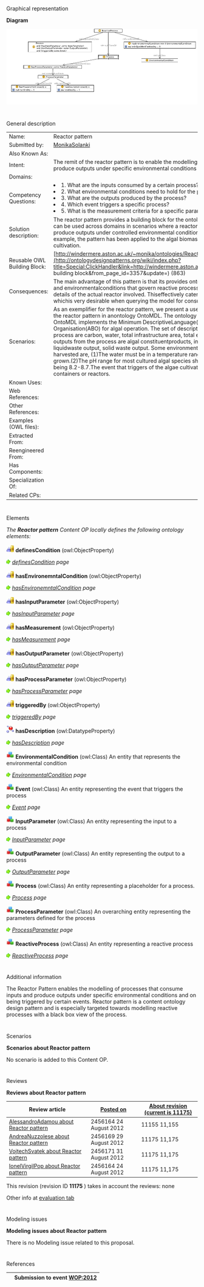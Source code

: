 # 

 Graphical representation



__Diagram__ 





[![Image:Reactor-pattern.png](./Reactor-pattern.png)](../Image/Reactor-pattern.png.md "Image:Reactor-pattern.png")





# 

 General description




|  |  |
| --- | --- |
|  Name:  |  Reactor pattern  |
|  Submitted by:  | [MonikaSolanki](../User/MonikaSolanki.md "User:MonikaSolanki")  |
|  Also Known As:  |  |
|  Intent:  |  The remit of the reactor pattern is to enable the modelling of reactive processes that consume inputs and produce outputs under specific environmental conditions and on being triggered by certain events.  |
|  Domains:  |  |
|  Competency Questions:  | <li>       1. What are the inputs consumed by a certain process?      </li><li>       2. What environmental conditions need to hold for the process to get activated?      </li><li>       3. What are the outputs produced by the process?      </li><li>       4. Which event triggers a specific process?      </li><li>       5. What is the measurement criteria for a specific parameter?      </li> |
|  Solution description:  |  The reactor pattern provides a building block for the ontological modelling of reactive processes. The pattern can be used across domains in scenarios where a reactor is used to run processes that consume inputs to produce outputs under controlled environmental conditions and when triggered by certain events. As an example, the pattern has been applied to the algal biomass domain to model the reactive process of algae cultivation.  |
|  Reusable OWL Building Block:  | [http://windermere.aston.ac.uk/~monika/ontologies/Reactor.owl](http://ontologydesignpatterns.org/wiki/index.php?title=Special:ClickHandler&link=http://windermere.aston.ac.uk/~monika/ontologies/Reactor.owl&message=OWL building block&from_page_id=3357&update=)  (863)  |
|  Consequences:  |  The main advantage of this pattern is that its provides ontological  modelling capabilities for the inputs, outputs and environmentalconditions that govern reactive processes across several domains,independent of modelling details of the actual reactor involved. Thiseffectively caters for exposing a black box view of the process, whichis very desirable when querying the model for consumption andproduction logistics of the process.  |
|  Scenarios:  |  As an exemplifier for the reactor pattern, we present a use case fromthe domain of algal biomass. We employ the reactor pattern in anontology OntoMDL. The ontology models a process for algal biomasscultivation. OntoMDL implements the Minimum DescriptiveLanguage(MDL) standard prescribed by the AlgalBiomass Organisation(ABO) for algal operation. The set of descriptivemetrics recommended by MDL as inputs to the process are carbon, water, total infrastructure area, total energy, nutrients, consumables andlabour. Possible outputs from the process are algal constituentproducts, indirect algal products, uncaptured gas emission, liquidwaste output, solid waste output. Some environmental conditions thatmust hold for the algae to be harvested are, (1)The water must be in a temperature range that will support the specific algal species being grown.(2)The pH range for most cultured algal species should be between 7 and 9, with the optimum range being 8.2-8.7.The event that triggers of the algae cultivation is the addition of the source culture to the growing containers or reactors.  |
|  Known Uses:  |  |
|  Web References:  |  |
|  Other References:  |  |
|  Examples (OWL files):  |  |
|  Extracted From:  |  |
|  Reengineered From:  |  |
|  Has Components:  |  |
|  Specialization Of:  |  |
|  Related CPs:  |  |



  





# 

 Elements



_The
 __Reactor pattern__ 
 Content OP locally defines the following ontology elements:_ 





[![ObjectProperty](./20px-ObjectProperty.gif)](../Image/ObjectProperty.gif.md "ObjectProperty")
__definesCondition__ 
 (owl:ObjectProperty)
 
[![](./11px-ArrowRight.gif)](../Image/ArrowRight.gif.md "ArrowRight.gif")
_[definesCondition](./Reactor_pattern/definesCondition.md "Submissions:Reactor pattern/definesCondition") 
 page_ 



[![ObjectProperty](./20px-ObjectProperty.gif)](../Image/ObjectProperty.gif.md "ObjectProperty")
__hasEnvironemntalCondition__ 
 (owl:ObjectProperty)
 
[![](./11px-ArrowRight.gif)](../Image/ArrowRight.gif.md "ArrowRight.gif")
_[hasEnvironemntalCondition](./Reactor_pattern/hasEnvironemntalCondition.md "Submissions:Reactor pattern/hasEnvironemntalCondition") 
 page_ 



[![ObjectProperty](./20px-ObjectProperty.gif)](../Image/ObjectProperty.gif.md "ObjectProperty")
__hasInputParameter__ 
 (owl:ObjectProperty)
 
[![](./11px-ArrowRight.gif)](../Image/ArrowRight.gif.md "ArrowRight.gif")
_[hasInputParameter](./Reactor_pattern/hasInputParameter.md "Submissions:Reactor pattern/hasInputParameter") 
 page_ 



[![ObjectProperty](./20px-ObjectProperty.gif)](../Image/ObjectProperty.gif.md "ObjectProperty")
__hasMeasurement__ 
 (owl:ObjectProperty)
 
[![](./11px-ArrowRight.gif)](../Image/ArrowRight.gif.md "ArrowRight.gif")
_[hasMeasurement](./Reactor_pattern/hasMeasurement.md "Submissions:Reactor pattern/hasMeasurement") 
 page_ 



[![ObjectProperty](./20px-ObjectProperty.gif)](../Image/ObjectProperty.gif.md "ObjectProperty")
__hasOutputParameter__ 
 (owl:ObjectProperty)
 
[![](./11px-ArrowRight.gif)](../Image/ArrowRight.gif.md "ArrowRight.gif")
_[hasOutputParameter](./Reactor_pattern/hasOutputParameter.md "Submissions:Reactor pattern/hasOutputParameter") 
 page_ 



[![ObjectProperty](./20px-ObjectProperty.gif)](../Image/ObjectProperty.gif.md "ObjectProperty")
__hasProcessParameter__ 
 (owl:ObjectProperty)
 
[![](./11px-ArrowRight.gif)](../Image/ArrowRight.gif.md "ArrowRight.gif")
_[hasProcessParameter](./Reactor_pattern/hasProcessParameter.md "Submissions:Reactor pattern/hasProcessParameter") 
 page_ 



[![ObjectProperty](./20px-ObjectProperty.gif)](../Image/ObjectProperty.gif.md "ObjectProperty")
__triggeredBy__ 
 (owl:ObjectProperty)
 
[![](./11px-ArrowRight.gif)](../Image/ArrowRight.gif.md "ArrowRight.gif")
_[triggeredBy](./Reactor_pattern/triggeredBy.md "Submissions:Reactor pattern/triggeredBy") 
 page_ 



[![DatatypeProperty](./20px-DatatypeProperty.gif)](../Image/DatatypeProperty.gif.md "DatatypeProperty")
__hasDescription__ 
 (owl:DatatypeProperty)
 
[![](./11px-ArrowRight.gif)](../Image/ArrowRight.gif.md "ArrowRight.gif")
_[hasDescription](./Reactor_pattern/hasDescription.md "Submissions:Reactor pattern/hasDescription") 
 page_ 



[![Class](./20px-Class.gif)](../Image/Class.gif.md "Class")
__EnvironmentalCondition__ 
 (owl:Class) An entity that represents the environmental condition
 
[![](./11px-ArrowRight.gif)](../Image/ArrowRight.gif.md "ArrowRight.gif")
_[EnvironmentalCondition](./Reactor_pattern/EnvironmentalCondition.md "Submissions:Reactor pattern/EnvironmentalCondition") 
 page_ 



[![Class](./20px-Class.gif)](../Image/Class.gif.md "Class")
__Event__ 
 (owl:Class) An entity representing the event that triggers the process
 
[![](./11px-ArrowRight.gif)](../Image/ArrowRight.gif.md "ArrowRight.gif")
_[Event](../CommunicationEvent/CommunicationEvent.md "Submissions:Reactor pattern/Event") 
 page_ 



[![Class](./20px-Class.gif)](../Image/Class.gif.md "Class")
__InputParameter__ 
 (owl:Class) An entity representing the input to a process
 
[![](./11px-ArrowRight.gif)](../Image/ArrowRight.gif.md "ArrowRight.gif")
_[InputParameter](./Reactor_pattern/hasInputParameter.md "Submissions:Reactor pattern/InputParameter") 
 page_ 



[![Class](./20px-Class.gif)](../Image/Class.gif.md "Class")
__OutputParameter__ 
 (owl:Class) An entity representing the output to a process
 
[![](./11px-ArrowRight.gif)](../Image/ArrowRight.gif.md "ArrowRight.gif")
_[OutputParameter](./Reactor_pattern/hasOutputParameter.md "Submissions:Reactor pattern/OutputParameter") 
 page_ 



[![Class](./20px-Class.gif)](../Image/Class.gif.md "Class")
__Process__ 
 (owl:Class) An entity representing a placeholder for a process.
 
[![](./11px-ArrowRight.gif)](../Image/ArrowRight.gif.md "ArrowRight.gif")
_[Process](./AOS_AGROVOC_Concept_Server_fundation_ontology_model/hasGoalOrProcess.md "Submissions:Reactor pattern/Process") 
 page_ 



[![Class](./20px-Class.gif)](../Image/Class.gif.md "Class")
__ProcessParameter__ 
 (owl:Class) An overarching entity representing the parameters defined for the process
 
[![](./11px-ArrowRight.gif)](../Image/ArrowRight.gif.md "ArrowRight.gif")
_[ProcessParameter](./Reactor_pattern/hasProcessParameter.md "Submissions:Reactor pattern/ProcessParameter") 
 page_ 



[![Class](./20px-Class.gif)](../Image/Class.gif.md "Class")
__ReactiveProcess__ 
 (owl:Class) An entity representing a reactive process
 
[![](./11px-ArrowRight.gif)](../Image/ArrowRight.gif.md "ArrowRight.gif")
_[ReactiveProcess](./Reactor_pattern/ReactiveProcess.md "Submissions:Reactor pattern/ReactiveProcess") 
 page_ 


# 

 Additional information



 The Reactor Pattern enables the modelling of processes that consume inputs and produce outputs under specific environmental conditions and on being triggered by certain events. Reactor pattern is a content ontology design pattern and is especially targeted towards modelling reactive processes with a black box view of the process.
 



# 

 Scenarios




__Scenarios about Reactor pattern__ 


 No scenario is added to this Content OP.
 




# 

 Reviews




__Reviews about Reactor pattern__ 



|  Review article  | [Posted on](../Property/CreationDate.md "Property:CreationDate")  | [About revision (current is 11175)](../Property/ReviewAboutVersion.md "Property:ReviewAboutVersion")  |
| --- | --- | --- |
| [AlessandroAdamou about Reactor pattern](../Reviews/AlessandroAdamou_about_Reactor_pattern.md "Reviews:AlessandroAdamou about Reactor pattern")  |  2456164  24 August 2012  |  11155  11,155  |
| [AndreaNuzzolese about Reactor pattern](../Reviews/AndreaNuzzolese_about_Reactor_pattern.md "Reviews:AndreaNuzzolese about Reactor pattern")  |  2456169  29 August 2012  |  11175  11,175  |
| [VojtechSvatek about Reactor pattern](../Reviews/VojtechSvatek_about_Reactor_pattern.md "Reviews:VojtechSvatek about Reactor pattern")  |  2456171  31 August 2012  |  11175  11,175  |
| [IonelVirgilPop about Reactor pattern](../Community/IonelVirgilPop_about_Reactor_pattern.md "Community:IonelVirgilPop about Reactor pattern")  |  2456164  24 August 2012  |  11175  11,175  |



 This revision (revision ID
 __11175__ 
 ) takes in account the reviews: none
 



 Other info at
 [evaluation tab](http://ontologydesignpatterns.org/wiki/index.php?title=Submissions:Reactor_pattern&action=evaluation "http://ontologydesignpatterns.org/wiki/index.php?title=Submissions:Reactor_pattern&action=evaluation") 





  





# 

 Modeling issues




__Modeling issues about Reactor pattern__ 


 There is no Modeling issue related to this proposal.
 




  





# 

 References



  






|  |  Submission to event [WOP:2012](../WOP/2012.md "WOP:2012")  |
| --- | --- |